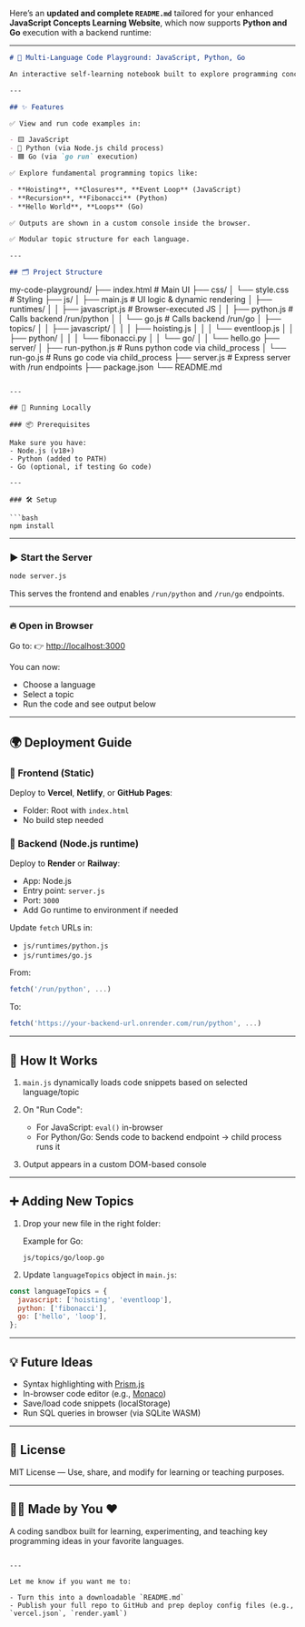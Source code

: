 Here’s an **updated and complete `README.md`** tailored for your enhanced **JavaScript Concepts Learning Website**, which now supports **Python and Go** execution with a backend runtime:

---

```markdown
# 🧠 Multi-Language Code Playground: JavaScript, Python, Go

An interactive self-learning notebook built to explore programming concepts across multiple languages including **JavaScript**, **Python**, and **Go** — with a live browser-based editor and output console.

---

## ✨ Features

✅ View and run code examples in:

- 🟨 JavaScript  
- 🐍 Python (via Node.js child process)  
- 🟦 Go (via `go run` execution)

✅ Explore fundamental programming topics like:

- **Hoisting**, **Closures**, **Event Loop** (JavaScript)
- **Recursion**, **Fibonacci** (Python)
- **Hello World**, **Loops** (Go)

✅ Outputs are shown in a custom console inside the browser.

✅ Modular topic structure for each language.

---

## 🗂️ Project Structure

```

my-code-playground/
├── index.html                   # Main UI
├── css/
│   └── style.css                # Styling
├── js/
│   ├── main.js                  # UI logic & dynamic rendering
│   ├── runtimes/
│   │   ├── javascript.js        # Browser-executed JS
│   │   ├── python.js            # Calls backend /run/python
│   │   └── go.js                # Calls backend /run/go
│   ├── topics/
│   │   ├── javascript/
│   │   │   ├── hoisting.js
│   │   │   └── eventloop.js
│   │   ├── python/
│   │   │   └── fibonacci.py
│   │   └── go/
│   │       └── hello.go
├── server/
│   ├── run-python.js            # Runs python code via child\_process
│   └── run-go.js                # Runs go code via child\_process
├── server.js                    # Express server with /run endpoints
├── package.json
└── README.md

````

---

## 🚀 Running Locally

### 📦 Prerequisites

Make sure you have:
- Node.js (v18+)
- Python (added to PATH)
- Go (optional, if testing Go code)

---

### 🛠️ Setup

```bash
npm install
````

---

### ▶️ Start the Server

```bash
node server.js
```

This serves the frontend and enables `/run/python` and `/run/go` endpoints.

---

### 🔥 Open in Browser

Go to:
👉 [http://localhost:3000](http://localhost:3000)

You can now:

* Choose a language
* Select a topic
* Run the code and see output below

---

## 🌍 Deployment Guide

### 🧩 Frontend (Static)

Deploy to **Vercel**, **Netlify**, or **GitHub Pages**:

* Folder: Root with `index.html`
* No build step needed

### 🧩 Backend (Node.js runtime)

Deploy to **Render** or **Railway**:

* App: Node.js
* Entry point: `server.js`
* Port: `3000`
* Add Go runtime to environment if needed

Update `fetch` URLs in:

* `js/runtimes/python.js`
* `js/runtimes/go.js`

From:

```js
fetch('/run/python', ...)
```

To:

```js
fetch('https://your-backend-url.onrender.com/run/python', ...)
```

---

## 🧪 How It Works

1. `main.js` dynamically loads code snippets based on selected language/topic
2. On "Run Code":

   * For JavaScript: `eval()` in-browser
   * For Python/Go: Sends code to backend endpoint → child process runs it
3. Output appears in a custom DOM-based console

---

## ➕ Adding New Topics

1. Drop your new file in the right folder:

   Example for Go:

   ```
   js/topics/go/loop.go
   ```

2. Update `languageTopics` object in `main.js`:

```js
const languageTopics = {
  javascript: ['hoisting', 'eventloop'],
  python: ['fibonacci'],
  go: ['hello', 'loop'],
};
```

---

## 💡 Future Ideas

* Syntax highlighting with [Prism.js](https://prismjs.com)
* In-browser code editor (e.g., [Monaco](https://microsoft.github.io/monaco-editor/))
* Save/load code snippets (localStorage)
* Run SQL queries in browser (via SQLite WASM)

---

## 🪪 License

MIT License — Use, share, and modify for learning or teaching purposes.

---

## 🧑‍💻 Made by You ❤️

A coding sandbox built for learning, experimenting, and teaching key programming ideas in your favorite languages.

```

---

Let me know if you want me to:

- Turn this into a downloadable `README.md`
- Publish your full repo to GitHub and prep deploy config files (e.g., `vercel.json`, `render.yaml`)
```
